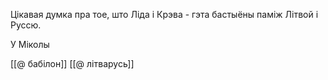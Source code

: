 

Цікавая думка пра тое, што Ліда і Крэва - гэта бастыёны паміж Літвой і Руссю.

У Міколы

[[@ бабілон]]
[[@ літварусь]]
